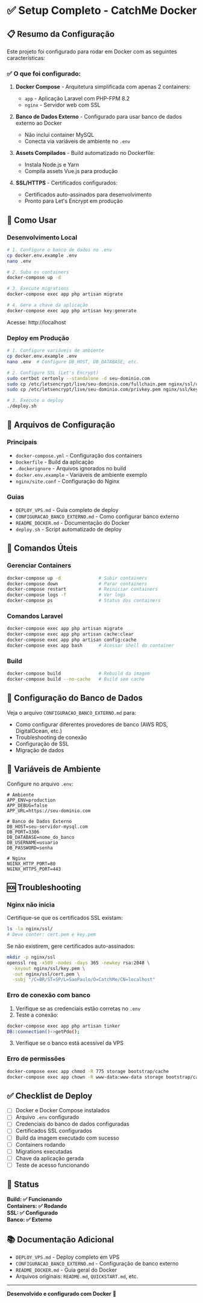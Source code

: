 # ✅ Setup Completo - CatchMe Docker

## 📋 Resumo da Configuração

Este projeto foi configurado para rodar em Docker com as seguintes características:

### ✅ O que foi configurado:

1. **Docker Compose** - Arquitetura simplificada com apenas 2 containers:

   - `app` - Aplicação Laravel com PHP-FPM 8.2
   - `nginx` - Servidor web com SSL

2. **Banco de Dados Externo** - Configurado para usar banco de dados externo ao Docker

   - Não inclui container MySQL
   - Conecta via variáveis de ambiente no `.env`

3. **Assets Compilados** - Build automatizado no Dockerfile:

   - Instala Node.js e Yarn
   - Compila assets Vue.js para produção

4. **SSL/HTTPS** - Certificados configurados:
   - Certificados auto-assinados para desenvolvimento
   - Pronto para Let's Encrypt em produção

## 🚀 Como Usar

### Desenvolvimento Local

```bash
# 1. Configure o banco de dados no .env
cp docker.env.example .env
nano .env

# 2. Suba os containers
docker-compose up -d

# 3. Execute migrations
docker-compose exec app php artisan migrate

# 4. Gere a chave da aplicação
docker-compose exec app php artisan key:generate
```

Acesse: http://localhost

### Deploy em Produção

```bash
# 1. Configure variáveis de ambiente
cp docker.env.example .env
nano .env  # Configure DB_HOST, DB_DATABASE, etc.

# 2. Configure SSL (Let's Encrypt)
sudo certbot certonly --standalone -d seu-dominio.com
sudo cp /etc/letsencrypt/live/seu-dominio.com/fullchain.pem nginx/ssl/cert.pem
sudo cp /etc/letsencrypt/live/seu-dominio.com/privkey.pem nginx/ssl/key.pem

# 3. Execute o deploy
./deploy.sh
```

## 📁 Arquivos de Configuração

### Principais

- `docker-compose.yml` - Configuração dos containers
- `Dockerfile` - Build da aplicação
- `.dockerignore` - Arquivos ignorados no build
- `docker.env.example` - Variáveis de ambiente exemplo
- `nginx/site.conf` - Configuração do Nginx

### Guias

- `DEPLOY_VPS.md` - Guia completo de deploy
- `CONFIGURACAO_BANCO_EXTERNO.md` - Como configurar banco externo
- `README_DOCKER.md` - Documentação do Docker
- `deploy.sh` - Script automatizado de deploy

## 🔧 Comandos Úteis

### Gerenciar Containers

```bash
docker-compose up -d              # Subir containers
docker-compose down               # Parar containers
docker-compose restart            # Reiniciar containers
docker-compose logs -f            # Ver logs
docker-compose ps                 # Status dos containers
```

### Comandos Laravel

```bash
docker-compose exec app php artisan migrate
docker-compose exec app php artisan cache:clear
docker-compose exec app php artisan config:cache
docker-compose exec app bash      # Acessar shell do container
```

### Build

```bash
docker-compose build              # Rebuild da imagem
docker-compose build --no-cache   # Build sem cache
```

## 🔐 Configuração do Banco de Dados

Veja o arquivo `CONFIGURACAO_BANCO_EXTERNO.md` para:

- Como configurar diferentes provedores de banco (AWS RDS, DigitalOcean, etc.)
- Troubleshooting de conexão
- Configuração de SSL
- Migração de dados

## 📝 Variáveis de Ambiente

Configure no arquivo `.env`:

```env
# Ambiente
APP_ENV=production
APP_DEBUG=false
APP_URL=https://seu-dominio.com

# Banco de Dados Externo
DB_HOST=seu-servidor-mysql.com
DB_PORT=3306
DB_DATABASE=nome_do_banco
DB_USERNAME=usuario
DB_PASSWORD=senha

# Nginx
NGINX_HTTP_PORT=80
NGINX_HTTPS_PORT=443
```

## 🆘 Troubleshooting

### Nginx não inicia

Certifique-se que os certificados SSL existam:

```bash
ls -la nginx/ssl/
# Deve conter: cert.pem e key.pem
```

Se não existirem, gere certificados auto-assinados:

```bash
mkdir -p nginx/ssl
openssl req -x509 -nodes -days 365 -newkey rsa:2048 \
  -keyout nginx/ssl/key.pem \
  -out nginx/ssl/cert.pem \
  -subj "/C=BR/ST=SP/L=SaoPaulo/O=CatchMe/CN=localhost"
```

### Erro de conexão com banco

1. Verifique se as credenciais estão corretas no `.env`
2. Teste a conexão:

```bash
docker-compose exec app php artisan tinker
DB::connection()->getPdo();
```

3. Verifique se o banco está acessível da VPS

### Erro de permissões

```bash
docker-compose exec app chmod -R 775 storage bootstrap/cache
docker-compose exec app chown -R www-data:www-data storage bootstrap/cache
```

## ✅ Checklist de Deploy

- [ ] Docker e Docker Compose instalados
- [ ] Arquivo `.env` configurado
- [ ] Credenciais do banco de dados configuradas
- [ ] Certificados SSL configurados
- [ ] Build da imagem executado com sucesso
- [ ] Containers rodando
- [ ] Migrations executadas
- [ ] Chave da aplicação gerada
- [ ] Teste de acesso funcionando

## 🎉 Status

**Build: ✅ Funcionando**  
**Containers: ✅ Rodando**  
**SSL: ✅ Configurado**  
**Banco: ✅ Externo**

## 📚 Documentação Adicional

- `DEPLOY_VPS.md` - Deploy completo em VPS
- `CONFIGURACAO_BANCO_EXTERNO.md` - Configuração de banco externo
- `README_DOCKER.md` - Guia geral do Docker
- Arquivos originais: `README.md`, `QUICKSTART.md`, etc.

---

**Desenvolvido e configurado com Docker** 🐳
